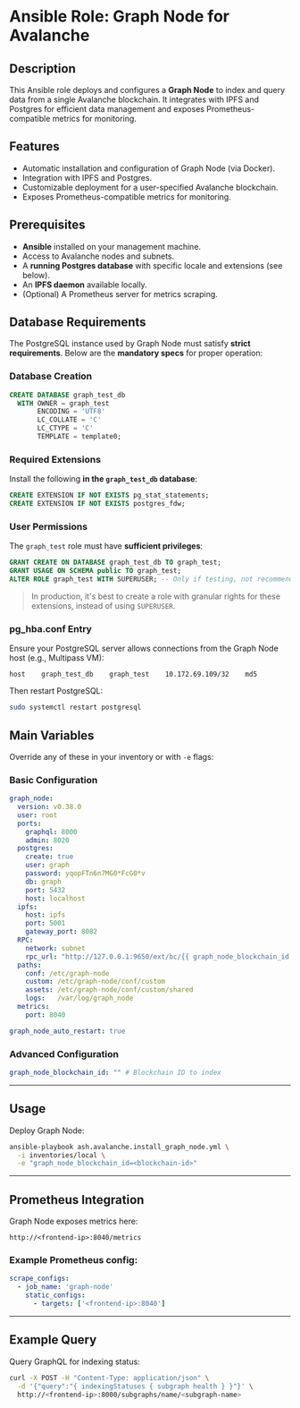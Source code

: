 # Ansible Role: Graph Node for Avalanche

## Description

This Ansible role deploys and configures a **Graph Node** to index and query data from a single Avalanche blockchain. It integrates with IPFS and Postgres for efficient data management and exposes Prometheus-compatible metrics for monitoring.

## Features

- Automatic installation and configuration of Graph Node (via Docker).
- Integration with IPFS and Postgres.
- Customizable deployment for a user-specified Avalanche blockchain.
- Exposes Prometheus-compatible metrics for monitoring.

## Prerequisites

- **Ansible** installed on your management machine.
- Access to Avalanche nodes and subnets.
- A **running Postgres database** with specific locale and extensions (see below).
- An **IPFS daemon** available locally.
- (Optional) A Prometheus server for metrics scraping.

## Database Requirements

The PostgreSQL instance used by Graph Node must satisfy **strict requirements**.
Below are the **mandatory specs** for proper operation:

### Database Creation

```sql
CREATE DATABASE graph_test_db
  WITH OWNER = graph_test
       ENCODING = 'UTF8'
       LC_COLLATE = 'C'
       LC_CTYPE = 'C'
       TEMPLATE = template0;
```

### Required Extensions

Install the following **in the `graph_test_db` database**:

```sql
CREATE EXTENSION IF NOT EXISTS pg_stat_statements;
CREATE EXTENSION IF NOT EXISTS postgres_fdw;
```

### User Permissions

The `graph_test` role must have **sufficient privileges**:

```sql
GRANT CREATE ON DATABASE graph_test_db TO graph_test;
GRANT USAGE ON SCHEMA public TO graph_test;
ALTER ROLE graph_test WITH SUPERUSER; -- Only if testing, not recommended in prod
```

> In production, it's best to create a role with granular rights for these extensions, instead of using `SUPERUSER`.

### pg_hba.conf Entry

Ensure your PostgreSQL server allows connections from the Graph Node host (e.g., Multipass VM):

```
host    graph_test_db    graph_test    10.172.69.109/32    md5
```

Then restart PostgreSQL:

```bash
sudo systemctl restart postgresql
```


## Main Variables

Override any of these in your inventory or with `-e` flags:

### **Basic Configuration**

```yaml
graph_node:
  version: v0.38.0
  user: root
  ports:
    graphql: 8000
    admin: 8020
  postgres:
    create: true
    user: graph
    password: yqopFTn6n7MG0*FcG0*v
    db: graph
    port: 5432
    host: localhost
  ipfs:
    host: ipfs
    port: 5001
    gateway_port: 8082
  RPC:
    network: subnet
    rpc_url: "http://127.0.0.1:9650/ext/bc/{{ graph_node_blockchain_id }}/rpc"
  paths:
    conf: /etc/graph-node
    custom: /etc/graph-node/conf/custom
    assets: /etc/graph-node/conf/custom/shared
    logs:   /var/log/graph_node
  metrics:
    port: 8040

graph_node_auto_restart: true
```

### **Advanced Configuration**

```yaml
graph_node_blockchain_id: "" # Blockchain ID to index
```

---

## Usage

Deploy Graph Node:

```bash
ansible-playbook ash.avalanche.install_graph_node.yml \
  -i inventories/local \
  -e "graph_node_blockchain_id=<blockchain-id>"
```

---

## Prometheus Integration

Graph Node exposes metrics here:
```
http://<frontend-ip>:8040/metrics
```

### Example Prometheus config:
```yaml
scrape_configs:
  - job_name: 'graph-node'
    static_configs:
      - targets: ['<frontend-ip>:8040']
```

---

## Example Query

Query GraphQL for indexing status:

```bash
curl -X POST -H "Content-Type: application/json" \
  -d '{"query":"{ indexingStatuses { subgraph health } }"}' \
  http://<frontend-ip>:8000/subgraphs/name/<subgraph-name>
```

